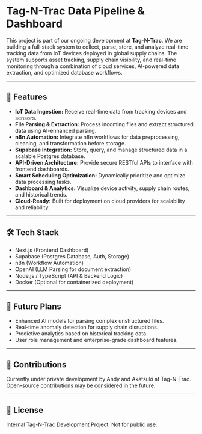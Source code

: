 # Tag-N-Trac Data Pipeline & Dashboard

This project is part of our ongoing development at **Tag-N-Trac**. We are building a full-stack system to collect, parse, store, and analyze real-time tracking data from IoT devices deployed in global supply chains. The system supports asset tracking, supply chain visibility, and real-time monitoring through a combination of cloud services, AI-powered data extraction, and optimized database workflows.

---

## 🚀 Features

- **IoT Data Ingestion:** Receive real-time data from tracking devices and sensors.
- **File Parsing & Extraction:** Process incoming files and extract structured data using AI-enhanced parsing.
- **n8n Automation:** Integrate n8n workflows for data preprocessing, cleaning, and transformation before storage.
- **Supabase Integration:** Store, query, and manage structured data in a scalable Postgres database.
- **API-Driven Architecture:** Provide secure RESTful APIs to interface with frontend dashboards.
- **Smart Scheduling Optimization:** Dynamically prioritize and optimize data processing tasks.
- **Dashboard & Analytics:** Visualize device activity, supply chain routes, and historical trends.
- **Cloud-Ready:** Built for deployment on cloud providers for scalability and reliability.

---

## 🛠 Tech Stack

- Next.js (Frontend Dashboard)
- Supabase (Postgres Database, Auth, Storage)
- n8n (Workflow Automation)
- OpenAI (LLM Parsing for document extraction)
- Node.js / TypeScript (API & Backend Logic)
- Docker (Optional for containerized deployment)

---

## 🔮 Future Plans

- Enhanced AI models for parsing complex unstructured files.
- Real-time anomaly detection for supply chain disruptions.
- Predictive analytics based on historical tracking data.
- User role management and enterprise-grade dashboard features.

---

## 🤝 Contributions

Currently under private development by Andy and Akatsuki at Tag-N-Trac. Open-source contributions may be considered in the future.

---

## 📄 License

Internal Tag-N-Trac Development Project. Not for public use.
